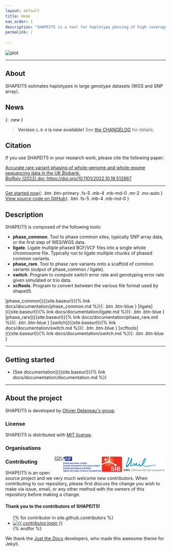 ```yaml
---
layout: default
title: Home
nav_order: 1
description: "SHAPEIT5 is a tool for haplotype phasing of high coverage sequencing data."
permalink: /

---
```


![plot](https://github.com/odelaneau/shapeit5/blob/main/docs/assets/images/branding/shapeit5_logo.png)

<!---
# SHAPEIT5
{: .fs-9 .fw-500 }
-->

<!---
**S**egmented **HAP**lotype **E**stimation and **I**mputation **T**ools version **5**
{: .fs-5 }
-->

---

## About

SHAPEIT5 estimates haplotypes in large genotype datasets (WGS and SNP array). 

## News

{: .new }
> **Version `1.0.0` is now available!**
> See [the CHANGELOG](https://github.com/odelaneau/shapeit5/blob/main/docs/CHANGELOG.md) for details.


## Citation

If you use SHAPEIT5 in your research work, please cite the following paper:

[Accurate rare variant phasing of whole-genome and whole-exome sequencing data in the UK Biobank. <br>BioRxiv (2022) doi: https://doi.org/10.1101/2022.10.19.512867 ](https://www.biorxiv.org/content/10.1101/2022.10.19.512867v1)

---

[Get started now](#getting-started){: .btn .btn-primary .fs-5 .mb-4 .mb-md-0 .mr-2 .mx-auto }
[View source code on GitHub](https://github.com/odelaneau/shapeit5){: .btn .fs-5 .mb-4 .mb-md-0 }


## Description

SHAPEIT5 is composed of the following tools:

- **phase_common**. Tool to phase common sites, typically SNP array data, or the first step of WES/WGS data.
- **ligate**. Ligate multiple phased BCF/VCF files into a single whole chromosome file. Typically run to ligate multiple chunks of phased common variants.
- **phase_rare**. Tool to phase rare variants onto a scaffold of common variants (output of phase_common / ligate).
- **switch**. Program to compute switch error rate and genotyping error rate given simulated or trio data.
- **xcftools**. Program to convert between the various file format used by shapeit5.

[phase_common]({{site.baseurl}}{% link docs/documentation/phase_common.md %}){: .btn .btn-blue }
[ligate]({{site.baseurl}}{% link docs/documentation/ligate.md %}){: .btn .btn-blue }
[phase_rare]({{site.baseurl}}{% link docs/documentation/phase_rare.md %}){: .btn .btn-blue }
[switch]({{site.baseurl}}{% link docs/documentation/switch.md %}){: .btn .btn-blue  }
[xcftools]({{site.baseurl}}{% link docs/documentation/switch.md %}){: .btn .btn-blue  }


---

## Getting started

- [See documentation]({{site.baseurl}}{% link docs/documentation/documentation.md %})

---

## About the project

SHAPEIT5 is developed by [Olivier Delaneau's group](https://odelaneau.github.io/lap-page).

### License

SHAPEIT5 is distributed with [MIT license](https://github.com/odelaneau/shapeit5/blob/main/LICENSE).

### Organisations

<div class="d-flex justify-content-around">
  <div class="p-5"><a href="https://www.unil.ch/index.html"><img src="assets/images/lausanne_logo.jpg" align="right" alt="unil" style="height:50px"></a></div>
  <div class="p-5"><a href="https://www.sib.swiss/"><img src="assets/images/sib_logo.jpg" align="right" alt="sib" style="height:50px"></a></div>
  <div class="p-5"><a href="https://www.snf.ch/en/Pages/default.aspx"><img src="assets/images/snf.gif" align="right" alt="snf" style="height:50px"></a></div>
</div>

### Contributing

SHAPEIT5 is an open source project and we very much welcome new contributors. When contributing to our repository, please first discuss the change you wish to make via issue,
email, or any other method with the owners of this repository before making a change.
#### Thank you to the contributors of SHAPEIT5!

<ul class="list-style-none">
{% for contributor in site.github.contributors %}
  <li class="d-inline-block mr-1">
     <a href="{{ contributor.html_url }}"><img src="{{ contributor.avatar_url }}" width="32" height="32" alt="{{ contributor.login }}"/></a>
  </li>
{% endfor %}
</ul>

We thank the [Just the Docs](https://github.com/just-the-docs/just-the-docs) developers, who made this awesome theme for Jekyll.
